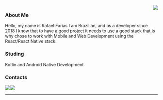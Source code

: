 <img align='right' src="https://github-readme-stats.vercel.app/api?username=therafaelfarias&show_icons=true&title_color=783c00&text_color=af552e&icon_color=783c00&bg_color=f8efd4&cache_seconds=2300">

### About Me
Hello, my name is Rafael Farias I am Brazilian, and as a developer since 2018 I know that to have a good project it needs to use a good stack that is why chose to work with Mobile and Web Development using the React/React Native stack. 

### Studing <br />
Kotlin and Android Native Development<br/>

### Contacts

<div style="display: flex">
  <a href="mailto:rafaelfarias@zohomail.com">
  <img src="https://img.shields.io/badge/-Mail-FF0000?style=flat-square&labelColor=FF0000&logo=gmail&logoColor=white&link=" />
</a>
  <a href="https://www.linkedin.com/in/rafael-farias-856898193/">
   <img src="https://img.shields.io/badge/-Linkedin-0e76a8?style=flat-square&logo=Linkedin&logoColor=white&link=" />
</a>
</div>

</p>
<hr>
